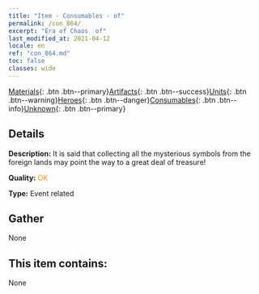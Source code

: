 ```yaml
---
title: "Item - Consumables - of"
permalink: /con_864/
excerpt: "Era of Chaos  of"
last_modified_at: 2021-04-12
locale: en
ref: "con_864.md"
toc: false
classes: wide
---
```

 [Materials](/Items/){: .btn .btn--primary}[Artifacts](/Items/Artifacts/){: .btn .btn--success}[Units](/Items/Units/){: .btn .btn--warning}[Heroes](/Items/Heroes/){: .btn .btn--danger}[Consumables](/Items/Consumables/){: .btn .btn--info}[Unknown](/Items/Unknown/){: .btn .btn--primary}

## Details
 **Description:** It is said that collecting all the mysterious symbols from the foreign lands may point the way to a great deal of treasure!

 **Quality:** <span style="color: #FF8C00">OK</span>

 **Type:** Event related

## Gather

  None

## This item contains:

  None

